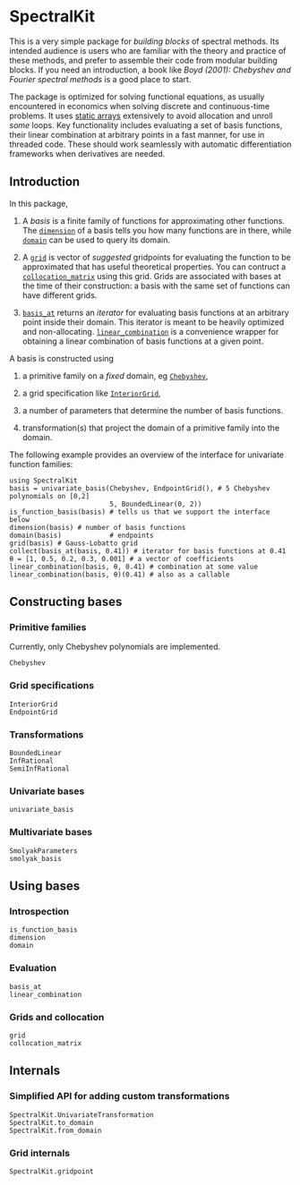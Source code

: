 # SpectralKit

This is a very simple package for *building blocks* of spectral methods. Its intended audience is users who are familiar with the theory and practice of these methods, and prefer to assemble their code from modular building blocks. If you need an introduction, a book like *Boyd (2001): Chebyshev and Fourier spectral methods* is a good place to start.

The package is optimized for solving functional equations, as usually encountered in economics when solving discrete and continuous-time problems. It uses [static arrays](https://github.com/JuliaArrays/StaticArrays.jl) extensively to avoid allocation and unroll *some* loops. Key functionality includes evaluating a set of basis functions, their linear combination at arbitrary points in a fast manner, for use in threaded code. These should work seamlessly with automatic differentiation frameworks when derivatives are needed.

## Introduction

In this package,

1. A *basis* is a finite family of functions for approximating other functions. The [`dimension`](@ref) of a basis tells you how many functions are in there, while [`domain`](@ref) can be used to query its domain.

2. A [`grid`](@ref) is vector of *suggested* gridpoints for evaluating the function to be approximated that has useful theoretical properties. You can contruct a [`collocation_matrix`](@ref) using this grid. Grids are associated with bases at the time of their construction: a basis with the same set of functions can have different grids.

3. [`basis_at`](@ref) returns an *iterator* for evaluating basis functions at an arbitrary point inside their domain. This iterator is meant to be heavily optimized and non-allocating. [`linear_combination`](@ref) is a convenience wrapper for obtaining a linear combination of basis functions at a given point.

A basis is constructed using

1. a primitive family on a *fixed* domain, eg [`Chebyshev`](@ref),

2. a grid specification like [`InteriorGrid`](@ref),

3. a number of parameters that determine the number of basis functions.

4. transformation(s) that project the domain of a primitive family into the domain.

The following example provides an overview of the interface for univariate function families:
```@repl
using SpectralKit
basis = univariate_basis(Chebyshev, EndpointGrid(), # 5 Chebyshev polynomials on [0,2]
                         5, BoundedLinear(0, 2))
is_function_basis(basis) # tells us that we support the interface below
dimension(basis) # number of basis functions
domain(basis)            # endpoints 
grid(basis) # Gauss-Lobatto grid
collect(basis_at(basis, 0.41)) # iterator for basis functions at 0.41
θ = [1, 0.5, 0.2, 0.3, 0.001] # a vector of coefficients
linear_combination(basis, θ, 0.41) # combination at some value
linear_combination(basis, θ)(0.41) # also as a callable
```

## Constructing bases

### Primitive families

Currently, only Chebyshev polynomials are implemented.

```@docs
Chebyshev
```

### Grid specifications

```@docs
InteriorGrid
EndpointGrid
```

### Transformations

```@docs
BoundedLinear
InfRational
SemiInfRational
```

### Univariate bases

```@docs
univariate_basis
```

### Multivariate bases

```@docs
SmolyakParameters
smolyak_basis
```

## Using bases

### Introspection

```@docs
is_function_basis
dimension
domain
```

### Evaluation

```@docs
basis_at
linear_combination
```

### Grids and collocation

```@docs
grid
collocation_matrix
```

## Internals

### Simplified API for adding custom transformations

```@docs
SpectralKit.UnivariateTransformation
SpectralKit.to_domain
SpectralKit.from_domain
```

### Grid internals

```@docs
SpectralKit.gridpoint
```

